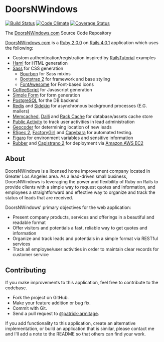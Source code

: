 DoorsNWindows
=============

[![Build Status](https://travis-ci.org/patrick-armitage/DoorsNWindows.svg?branch=master)](https://travis-ci.org/patrick-armitage/DoorsNWindows)
[![Code Climate](https://codeclimate.com/github/patrick-armitage/DoorsNWindows.png)](https://codeclimate.com/github/patrick-armitage/DoorsNWindows)
[![Coverage Status](https://coveralls.io/repos/patrick-armitage/DoorsNWindows/badge.png?branch=master)](https://coveralls.io/r/patrick-armitage/DoorsNWindows?branch=master)

The [DoorsNWindows.com](https://doorsnwindows.com/) Source Code Repository

[DoorsNWindows.com](https://doorsnwindows.com/) is a [Ruby 2.0.0](http://www.ruby-doc.org/core-2.0.0/) on [Rails 4.0.1](http://api.rubyonrails.org/) application which uses the following:

- Custom authentication/registration inspired by [RailsTutorial](http://ruby.railstutorial.org/chapters/sign-up#top) examples
- [Haml](http://haml.info/) for HTML generation
- [Sass](http://sass-lang.com/) for CSS generation
  * [Bourbon](http://bourbon.io/) for Sass mixins
  * [Bootstrap 2](http://getbootstrap.com/2.3.2/) for framework and base styling
  * [FontAwesome](http://fortawesome.github.io/Font-Awesome/) for Font-based icons
- [CoffeeScript](http://coffeescript.org/) for Javascript generation
- [Simple Form](https://github.com/plataformatec/simple_form/) for form generation
- [PostgreSQL](http://www.postgresql.org/) for the DB backend
- [Redis](http://redis.io/) and [Sidekiq](https://github.com/mperham/sidekiq) for asynchronous background processes (E.G. mailers)
- [Memcached](http://memcached.org/), [Dalli](https://github.com/mperham/dalli) and [Rack Cache](http://rtomayko.github.io/rack-cache/) for database/assets cache store
- [Public Activity](https://github.com/pokonski/public_activity) to track user activities in lead administration
- [Geocoder](http://www.rubygeocoder.com/) for determining location of new leads
- [RSpec 2](http://rspec.info/), [FactoryGirl](https://github.com/thoughtbot/factory_girl) and [Capybara](https://github.com/jnicklas/capybara) for automated testing.
- [Figaro](https://github.com/laserlemon/figaro) for environment variables and sensitive information
- [Rubber](https://github.com/rubber/rubber) and [Capistrano 2](https://github.com/capistrano/capistrano/tree/v2.15.4) for deployment via [Amazon AWS EC2](http://aws.amazon.com/ec2/)

About
-----

DoorsNWindows is a licensed home improvement company located in Greater Los Angeles area.
As a lead-driven small business, DoorsNWindows is leveraging the power and flexibility of
Ruby on Rails to provide clients with a simple way to request quotes and information,
and employees a straightforward and effective way to organize and track the status of leads
that are received.

DoorsNWindows' primary objectives for the web application:
- Present company products, services and offerings in a beautiful and readable format
- Offer visitors and potentials a fast, reliable way to get quotes and information
- Organize and track leads and potentials in a simple format via RESTful services
- Track all employee/user activities in order to maintain clear records for customer service

Contributing
------------

If you make improvements to this application, feel free to contribute to the codebase.

- Fork the project on GitHub.
- Make your feature addition or bug fix.
- Commit with Git.
- Send a pull request to [@patrick-armitage](https://github.com/patrick-armitage).

If you add functionality to this application, create an alternative implementation,
or build an application that is similar, please contact me and I'll add a note to
the README so that others can find your work.